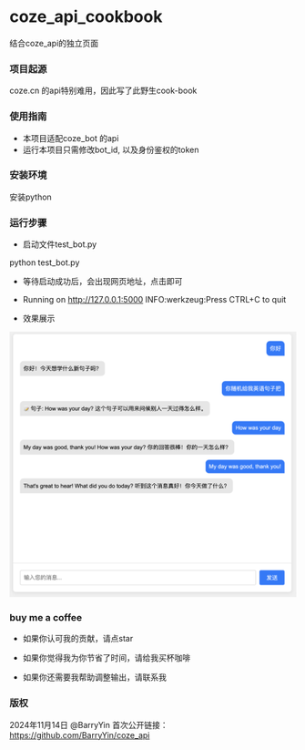 # coze_api_cookbook
结合coze_api的独立页面

### 项目起源
coze.cn 的api特别难用，因此写了此野生cook-book

### 使用指南
- 本项目适配coze_bot 的api
- 运行本项目只需修改bot_id, 以及身份鉴权的token

### 安装环境

安装python

### 运行步骤
- 启动文件test_bot.py

python test_bot.py

- 等待启动成功后，会出现网页地址，点击即可

 * Running on http://127.0.0.1:5000
INFO:werkzeug:Press CTRL+C to quit


- 效果展示

![alt text](image.png)

### buy me a coffee
- 如果你认可我的贡献，请点star
- 如果你觉得我为你节省了时间，请给我买杯咖啡



- 如果你还需要我帮助调整输出，请联系我



### 版权

2024年11月14日 @BarryYin
首次公开链接：https://github.com/BarryYin/coze_api

